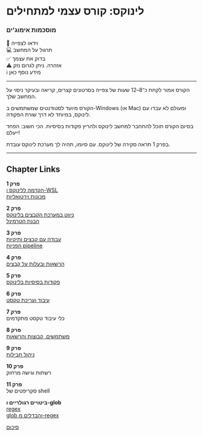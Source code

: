 # לינוקס: קורס עצמי למתחילים 




### מוסכמות אימוג'ים

🎥  וידאו לצפייה<br>
💻  תרגול על המחשב<br>
✅  בדוק את עצמך<br>
⚠️  אזהרה. ניתן לגרום נזק<br>
ℹ️  מידע נוסף כאן

<hr>


הקורס אמור לקחת כ־8–12 שעות של צפייה בסרטונים קצרים, קריאה ובעיקר ניסוי על המחשב שלך.

הקורס מיועד לסטודנטים שמשתמשים ב-Windows (או Mac) ומעולם לא עבדו עם לינוקס, במיוחד לא דרך שורת הפקודה.



בסיום הקורס תוכל להתחבר למחשב לינוקס ולהריץ פקודות בסיסיות. הכי חשוב: הפחד ייעלם!

בפרק 1 תראה סקירה של לינוקס. עם סיומו, תהיה לך מערכת לינוקס עובדת.

<hr>


## Chapter Links

**פרק 1**  
[הקדמה ללינוקס ו-WSL](./01/ch_01.md)  
[מכונות וירטואליות](./01/virtual_machines.md)

**פרק 2**  
[ניווט במערכת הקבצים בלינוקס](./02/ch_02.md)  
[הבנת הטרמינל](./02/terminal.md)

**פרק 3**  
[עבודה עם קבצים ותיקיות](./03/ch_03.md)  
[הפניות pipeline](./03/redirection.md)

**פרק 4**  
[הרשאות ובעלות על קבצים](./04/ch_04.md)

**פרק 5**  
[פקודות בסיסיות בלינוקס](./05/ch_05.md)

**פרק 6**  
[עיבוד ועריכת טקסט](./06/ch_06.md)

**פרק 7**  
כלי עיבוד טקסט מתקדמים

**פרק 8**  
[משתמשים, קבוצות והרשאות](./08/ch_08.md)

**פרק 9**  
[ניהול חבילות](./09/ch_09.md)

**פרק 10**  
רשתות וגישה מרחוק

**פרק 11**  
סקריפטים של shell

**ביטויים רגולריים ו-glob**  
[regex](regex/regex.md)  
[glob והבדלים מ-regex](regex/glob.md)

[סיכום](summary.md)


